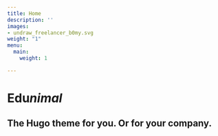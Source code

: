 ```yaml
---
title: Home
description: ''
images:
- undraw_freelancer_b0my.svg
weight: "1"
menu:
  main:
    weight: 1

---
```

# **Edu**_nimal_

## The Hugo theme for you. Or for your company.